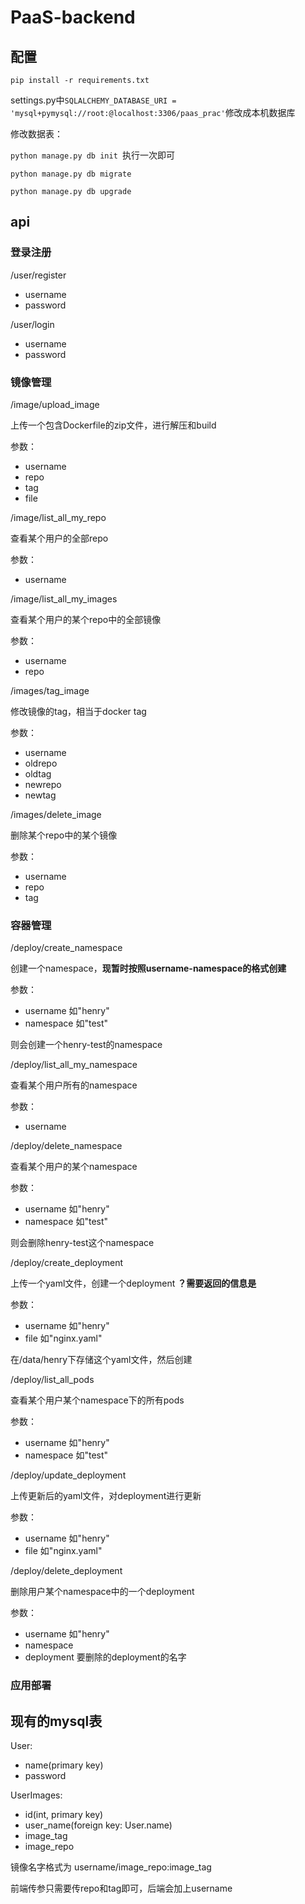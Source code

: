 # PaaS-backend

## 配置

`pip install -r requirements.txt`



settings.py中`SQLALCHEMY_DATABASE_URI = 'mysql+pymysql://root:@localhost:3306/paas_prac'`修改成本机数据库



修改数据表：

`python manage.py db init `执行一次即可

`python manage.py db migrate`

`python manage.py db upgrade`



## api

### 登录注册

/user/register

* username
* password



/user/login

* username
* password



### 镜像管理

/image/upload_image 

上传一个包含Dockerfile的zip文件，进行解压和build

参数：

* username
* repo
* tag
* file



/image/list_all_my_repo 

查看某个用户的全部repo

参数：

* username



/image/list_all_my_images

查看某个用户的某个repo中的全部镜像

参数：

* username
* repo



/images/tag_image

修改镜像的tag，相当于docker tag

参数：

* username
* oldrepo
* oldtag
* newrepo
* newtag



/images/delete_image

删除某个repo中的某个镜像

参数：

* username
* repo
* tag





### 容器管理

/deploy/create_namespace

创建一个namespace，**现暂时按照username-namespace的格式创建**

参数：

* username  如"henry"
* namespace 如"test"

则会创建一个henry-test的namespace



/deploy/list_all_my_namespace

查看某个用户所有的namespace

参数：

* username  





/deploy/delete_namespace

查看某个用户的某个namespace

参数：

* username  如"henry"
* namespace 如"test"

则会删除henry-test这个namespace



/deploy/create_deployment

上传一个yaml文件，创建一个deployment **？需要返回的信息是**

参数：

* username  如"henry"
* file 如"nginx.yaml"

在/data/henry下存储这个yaml文件，然后创建



/deploy/list_all_pods

查看某个用户某个namespace下的所有pods

参数：

* username  如"henry"
* namespace 如"test"



/deploy/update_deployment

上传更新后的yaml文件，对deployment进行更新

参数：

* username  如"henry"
* file 如"nginx.yaml"



/deploy/delete_deployment

删除用户某个namespace中的一个deployment 

参数：

* username  如"henry"
* namespace
* deployment 要删除的deployment的名字







### 应用部署





## 现有的mysql表

User:

* name(primary key)
* password



UserImages:

* id(int, primary key)
* user_name(foreign key: User.name)
* image_tag
* image_repo

镜像名字格式为 username/image\_repo:image\_tag

前端传参只需要传repo和tag即可，后端会加上username

